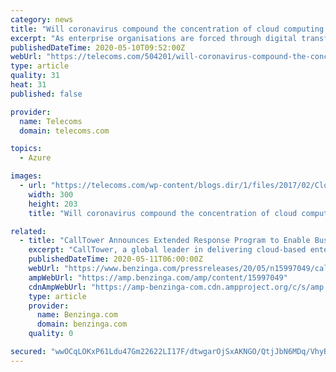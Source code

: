 ```yaml
---
category: news
title: "Will coronavirus compound the concentration of cloud computing champions?"
excerpt: "As enterprise organisations are forced through digital transformation programmes during the COVID-19 lockdown period, some might suggest all will benefit, but it does appear newly created revenues are"
publishedDateTime: 2020-05-10T09:52:00Z
webUrl: "https://telecoms.com/504201/will-coronavirus-compound-the-concentration-of-cloud-computing-champions/"
type: article
quality: 31
heat: 31
published: false

provider:
  name: Telecoms
  domain: telecoms.com

topics:
  - Azure

images:
  - url: "https://telecoms.com/wp-content/blogs.dir/1/files/2017/02/Cloud-Money-300x203.jpg"
    width: 300
    height: 203
    title: "Will coronavirus compound the concentration of cloud computing champions?"

related:
  - title: "CallTower Announces Extended Response Program to Enable Businesses with No-Risk UCaaS, Collaboration and Cloud Contact Center Solutions"
    excerpt: "CallTower, a global leader in delivering cloud-based enterprise-class unified communications and collaboration"
    publishedDateTime: 2020-05-11T06:00:00Z
    webUrl: "https://www.benzinga.com/pressreleases/20/05/n15997049/calltower-announces-extended-response-program-to-enable-businesses-with-no-risk-ucaas-collaboratio"
    ampWebUrl: "https://amp.benzinga.com/amp/content/15997049"
    cdnAmpWebUrl: "https://amp-benzinga-com.cdn.ampproject.org/c/s/amp.benzinga.com/amp/content/15997049"
    type: article
    provider:
      name: Benzinga.com
      domain: benzinga.com
    quality: 0

secured: "wwOCqLOKxP61Ldu47Gm22622LI17F/dtwgarOjSxAKNGO/QtjJbN6MDq/VhyB4Mz70BHgG84QhdjWeUMec9/UB0KIcZkBj85KJ0ffj+4tfhMMDOyEWGB/PK2dBHmSLb4I2jOhUeztPO+xUQgn/ylreqzAlrC0mV3KDHus2459BQnX+Eropmblvf2hudASeH+crw5JLGHJkifZZMNhhK452zXlSGcVxKsyz3cAWiPQkoCOIpXW81A2udss5Mtx8po58g6Uqn07AiC+ZqkPIft1VqFzLMWTp1IQPRQzqDu7x222gmuUtbWya0rO9qbuowAaU+HgtCBUZ83zZWfetOse67YqLiVFMm1rxwxVX6j7VYSdF+887duxc0fFtAusuA9zIOtxHrbCNuXis/g2BzY8+LuK8RAdSuUTcc/8PTuQiZHk0aqE5p/sbJfQMcgHJyWCRB9HAH4/Hu3e4NYaqit9YbW3IV61EGS6qCJCtkCXPs=;H5HQaVgCoSzhb/7sN4+w5Q=="
---
```


